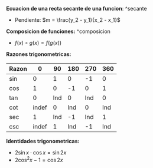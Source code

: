 
**Ecuacion de una recta secante de una funcion**: ^secante

- Pendiente: $m = \frac{y_2 - y_1}{x_2 - x_1}$ 

**Composicion de funciones:** ^composicion

- $f(x) \circ g(x) = f(g(x))$  

**Razones trigonometricas:**

| Razon | 0 | 90 | 180 | 270 | 360 |
| ---- | ---- | ---- | ---- | ---- | ---- |
| $\sin$ | 0 | 1 | 0 | -1 | 0 |
| $\cos$ | 1 | 0 | -1 | 0 | 1 |
| $\tan$ | 0 | Ind | 0 | Ind | 0 |
| $\cot$ | indef | 0 | Ind | 0 | Ind |
| $\sec$ | 1 | Ind | -1 | Ind | 1 |
| $\csc$ | indef | 1 | Ind | -1 | Ind |

**Identidades trigonometricas:**

- $2\sin x \cdot \cos x = \sin 2x$ 
- $2\cos ^2x-1 = \cos2x$  